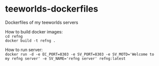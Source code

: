# teeworlds-dockerfiles
Dockerfiles of my teeworlds servers

How to build docker images:  
`cd refng`  
`docker build -t refng .`

How to run server:  
`docker run -d -e EC_PORT=8303
-e SV_PORT=8303
-e SV_MOTD='Welcome to my refng server'
-e SV_NAME='refng server' refng:latest`
